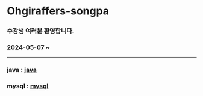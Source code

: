 
# Ohgiraffers-songpa

### 수강생 여러분 환영합니다.

### 2024-05-07 ~ 

---

### java : [java](https://github.com/20240507-ohgiraffers-songpa/01_java)

### mysql : [mysql](https://github.com/20240507-ohgiraffers-songpa/02_mysql)

